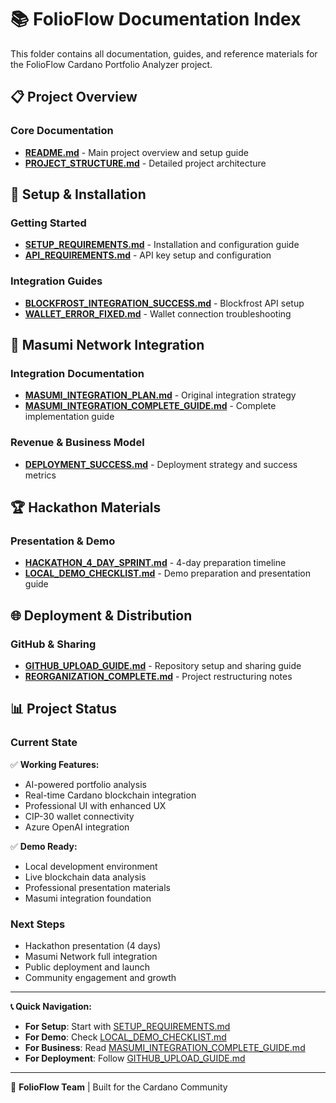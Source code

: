 # 📚 FolioFlow Documentation Index

This folder contains all documentation, guides, and reference materials for the FolioFlow Cardano Portfolio Analyzer project.

## 📋 **Project Overview**

### **Core Documentation**
- **[README.md](README.md)** - Main project overview and setup guide
- **[PROJECT_STRUCTURE.md](PROJECT_STRUCTURE.md)** - Detailed project architecture

## 🚀 **Setup & Installation**

### **Getting Started**
- **[SETUP_REQUIREMENTS.md](SETUP_REQUIREMENTS.md)** - Installation and configuration guide
- **[API_REQUIREMENTS.md](API_REQUIREMENTS.md)** - API key setup and configuration

### **Integration Guides**
- **[BLOCKFROST_INTEGRATION_SUCCESS.md](BLOCKFROST_INTEGRATION_SUCCESS.md)** - Blockfrost API setup
- **[WALLET_ERROR_FIXED.md](WALLET_ERROR_FIXED.md)** - Wallet connection troubleshooting

## 🤖 **Masumi Network Integration**

### **Integration Documentation**
- **[MASUMI_INTEGRATION_PLAN.md](MASUMI_INTEGRATION_PLAN.md)** - Original integration strategy
- **[MASUMI_INTEGRATION_COMPLETE_GUIDE.md](MASUMI_INTEGRATION_COMPLETE_GUIDE.md)** - Complete implementation guide

### **Revenue & Business Model**
- **[DEPLOYMENT_SUCCESS.md](DEPLOYMENT_SUCCESS.md)** - Deployment strategy and success metrics

## 🏆 **Hackathon Materials**

### **Presentation & Demo**
- **[HACKATHON_4_DAY_SPRINT.md](HACKATHON_4_DAY_SPRINT.md)** - 4-day preparation timeline
- **[LOCAL_DEMO_CHECKLIST.md](LOCAL_DEMO_CHECKLIST.md)** - Demo preparation and presentation guide

## 🌐 **Deployment & Distribution**

### **GitHub & Sharing**
- **[GITHUB_UPLOAD_GUIDE.md](GITHUB_UPLOAD_GUIDE.md)** - Repository setup and sharing guide
- **[REORGANIZATION_COMPLETE.md](REORGANIZATION_COMPLETE.md)** - Project restructuring notes

## 📊 **Project Status**

### **Current State**
✅ **Working Features:**
- AI-powered portfolio analysis
- Real-time Cardano blockchain integration
- Professional UI with enhanced UX
- CIP-30 wallet connectivity
- Azure OpenAI integration

✅ **Demo Ready:**
- Local development environment
- Live blockchain data analysis
- Professional presentation materials
- Masumi integration foundation

### **Next Steps**
- Hackathon presentation (4 days)
- Masumi Network full integration
- Public deployment and launch
- Community engagement and growth

---

**📞 Quick Navigation:**
- **For Setup**: Start with [SETUP_REQUIREMENTS.md](SETUP_REQUIREMENTS.md)
- **For Demo**: Check [LOCAL_DEMO_CHECKLIST.md](LOCAL_DEMO_CHECKLIST.md)
- **For Business**: Read [MASUMI_INTEGRATION_COMPLETE_GUIDE.md](MASUMI_INTEGRATION_COMPLETE_GUIDE.md)
- **For Deployment**: Follow [GITHUB_UPLOAD_GUIDE.md](GITHUB_UPLOAD_GUIDE.md)

---

🚀 **FolioFlow Team** | Built for the Cardano Community
